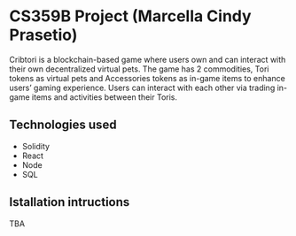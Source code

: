 # CS359B Project (Marcella Cindy Prasetio)

Cribtori is a blockchain-based game where users own and can interact with their own decentralized virtual pets. The game has 2 commodities, Tori tokens as virtual pets and Accessories tokens as in-game items to enhance users’ gaming experience. Users can interact with each other via trading in-game items and activities between their Toris.


## Technologies used

* Solidity
* React 
* Node
* SQL

## Istallation intructions

TBA
